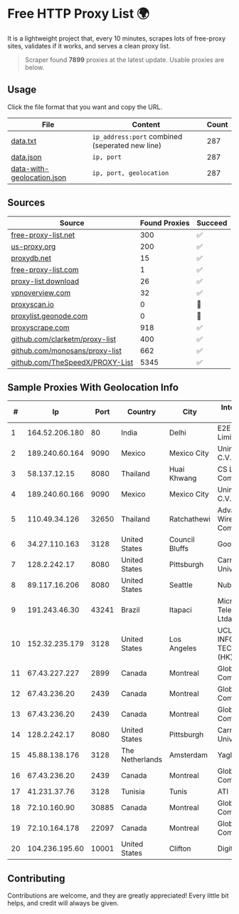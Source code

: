 
# Free HTTP Proxy List 🌍

It is a lightweight project that, every 10 minutes, scrapes lots of free-proxy sites, validates if it works, and serves a clean proxy list.


> Scraper found **7899** proxies at the latest update. Usable proxies are below.

## Usage

Click the file format that you want and copy the URL.


|File|Content|Count|
|----|-------|-----|
|[data.txt](https://raw.githubusercontent.com/themiralay/Proxy-List-World/master/data.txt)|`ip_address:port` combined (seperated new line)|287|
|[data.json](https://raw.githubusercontent.com/themiralay/Proxy-List-World/master/data.json)|`ip, port`|287|
|[data-with-geolocation.json](https://raw.githubusercontent.com/themiralay/Proxy-List-World/master/data-with-geolocation.json)|`ip, port, geolocation`|287|

## Sources

|Source|Found Proxies|Succeed|
|------|-------------|-------|
|[free-proxy-list.net](https://free-proxy-list.net)|300|✅|
|[us-proxy.org](https://www.us-proxy.org)|200|✅|
|[proxydb.net](http://proxydb.net)|15|✅|
|[free-proxy-list.com](https://free-proxy-list.com/?page=&port=&type%5B%5D=http&type%5B%5D=https&up_time=0&search=Search)|1|✅|
|[proxy-list.download](https://www.proxy-list.download/HTTP)|26|✅|
|[vpnoverview.com](https://vpnoverview.com/privacy/anonymous-browsing/free-proxy-servers)|32|✅|
|[proxyscan.io](https://www.proxyscan.io)|0|🚫|
|[proxylist.geonode.com](https://proxylist.geonode.com/api/proxy-list?limit=300&page=1&sort_by=lastChecked&sort_type=desc&protocols=http,https)|0|🚫|
|[proxyscrape.com](https://api.proxyscrape.com/v2/?request=displayproxies&protocol=http&timeout=10000&country=all&ssl=all&anonymity=all)|918|✅|
|[github.com/clarketm/proxy-list](https://raw.githubusercontent.com/clarketm/proxy-list/master/proxy-list-raw.txt)|400|✅|
|[github.com/monosans/proxy-list](https://raw.githubusercontent.com/monosans/proxy-list/main/proxies/http.txt)|662|✅|
|[github.com/TheSpeedX/PROXY-List](https://raw.githubusercontent.com/TheSpeedX/PROXY-List/master/http.txt)|5345|✅|


## Sample Proxies With Geolocation Info

|#|Ip|Port|Country|City|Internet Service Provider|
|-|--|----|-------|----|-------------------------|
|1|164.52.206.180|80|India|Delhi|E2E Networks Limited|
|2|189.240.60.164|9090|Mexico|Mexico City|Uninet S.A. de C.V.|
|3|58.137.12.15|8080|Thailand|Huai Khwang|CS Loxinfo Public Company Limited|
|4|189.240.60.166|9090|Mexico|Mexico City|Uninet S.A. de C.V.|
|5|110.49.34.126|32650|Thailand|Ratchathewi|Advanced Wireless Network Company Limited|
|6|34.27.110.163|3128|United States|Council Bluffs|Google LLC|
|7|128.2.242.17|8080|United States|Pittsburgh|Carnegie Mellon University|
|8|89.117.16.206|8080|United States|Seattle|Nubes, LLC|
|9|191.243.46.30|43241|Brazil|Itapaci|Microturbo Telecomunicacoes Ltda-me|
|10|152.32.235.179|3128|United States|Los Angeles|UCLOUD INFORMATION TECHNOLOGY (HK) LIMITED|
|11|67.43.227.227|2899|Canada|Montreal|GloboTech Communications|
|12|67.43.236.20|2439|Canada|Montreal|GloboTech Communications|
|13|67.43.236.20|2439|Canada|Montreal|GloboTech Communications|
|14|128.2.242.17|8080|United States|Pittsburgh|Carnegie Mellon University|
|15|45.88.138.176|3128|The Netherlands|Amsterdam|Yaglom Labs Ltd|
|16|67.43.236.20|2439|Canada|Montreal|GloboTech Communications|
|17|41.231.37.76|3128|Tunisia|Tunis|ATI - ISP|
|18|72.10.160.90|30885|Canada|Montreal|GloboTech Communications|
|19|72.10.164.178|22097|Canada|Montreal|GloboTech Communications|
|20|104.236.195.60|10001|United States|Clifton|DigitalOcean, LLC|



## Contributing

Contributions are welcome, and they are greatly appreciated! Every
little bit helps, and credit will always be given.

